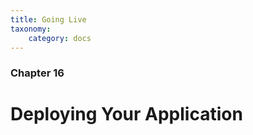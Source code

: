```yaml
---
title: Going Live
taxonomy:
    category: docs
---
```


### Chapter 16

# Deploying Your Application
